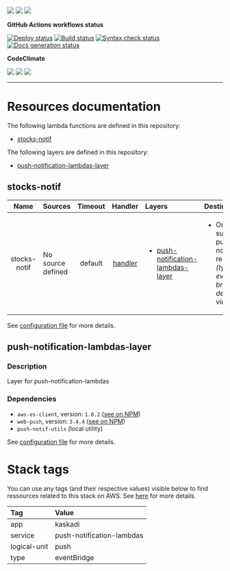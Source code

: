 ![](https://img.shields.io/github/package-json/v/kaskadi/push-notification-lambdas)
![](https://img.shields.io/badge/code--style-standard-blue)
![](https://img.shields.io/github/license/kaskadi/push-notification-lambdas?color=blue)

**GitHub Actions workflows status**

[![Deploy status](https://img.shields.io/github/workflow/status/kaskadi/push-notification-lambdas/deploy?label=deployed&logo=Amazon%20AWS)](https://github.com/kaskadi/push-notification-lambdas/actions?query=workflow%3Adeploy)
[![Build status](https://img.shields.io/github/workflow/status/kaskadi/push-notification-lambdas/build?label=build&logo=mocha)](https://github.com/kaskadi/push-notification-lambdas/actions?query=workflow%3Abuild)
[![Syntax check status](https://img.shields.io/github/workflow/status/kaskadi/push-notification-lambdas/syntax-check?label=syntax-check&logo=serverless)](https://github.com/kaskadi/push-notification-lambdas/actions?query=workflow%3Asyntax-check)
[![Docs generation status](https://img.shields.io/github/workflow/status/kaskadi/push-notification-lambdas/generate-docs?label=docs&logo=read-the-docs)](https://github.com/kaskadi/push-notification-lambdas/actions?query=workflow%3Agenerate-docs)

**CodeClimate**

[![](https://img.shields.io/codeclimate/maintainability/kaskadi/push-notification-lambdas?label=maintainability&logo=Code%20Climate)](https://codeclimate.com/github/kaskadi/push-notification-lambdas)
[![](https://img.shields.io/codeclimate/tech-debt/kaskadi/push-notification-lambdas?label=technical%20debt&logo=Code%20Climate)](https://codeclimate.com/github/kaskadi/push-notification-lambdas)
[![](https://img.shields.io/codeclimate/coverage/kaskadi/push-notification-lambdas?label=test%20coverage&logo=Code%20Climate)](https://codeclimate.com/github/kaskadi/push-notification-lambdas)

<!-- You can add badges inside of this section if you'd like -->

****

<!-- automatically generated documentation will be placed in here -->
# Resources documentation

The following lambda functions are defined in this repository:
- [stocks-notif](#stocks-notif)

The following layers are defined in this repository:
- [push-notification-lambdas-layer](#push-notification-lambdas-layer)

## stocks-notif <a name="stocks-notif"></a>

|     Name     | Sources           | Timeout |                      Handler                      | Layers                                                                                | Destinations                                                                             |
| :----------: | :---------------- | :-----: | :-----------------------------------------------: | :------------------------------------------------------------------------------------ | :--------------------------------------------------------------------------------------- |
| stocks-notif | No source defined | default | [handler](./lambdas/stocks-notif/stocks-notif.js) | <ul><li>[push-notification-lambdas-layer](#push-notification-lambdas-layer)</li></ul> | <ul><li>On success: push-notif-results _(type: event bridge, defined via ARN)_</li></ul> |

See [configuration file](./serverless.yml) for more details.

## push-notification-lambdas-layer <a name="push-notification-lambdas-layer"></a>

### Description

Layer for push-notification-lambdas

### Dependencies

- `aws-es-client`, version: `1.0.2` ([see on NPM](https://www.npmjs.com/package/aws-es-client))
- `web-push`, version: `3.4.4` ([see on NPM](https://www.npmjs.com/package/web-push))
- `push-notif-utils` (local utility)

See [configuration file](./serverless.yml) for more details.

# Stack tags

You can use any tags (and their respective values) visible below to find ressources related to this stack on AWS. See [here](https://docs.amazonaws.cn/en_us/AWSCloudFormation/latest/UserGuide/aws-properties-resource-tags.html) for more details.

| Tag          | Value                     |
| :----------- | :------------------------ |
| app          | kaskadi                   |
| service      | push-notification-lambdas |
| logical-unit | push                      |
| type         | eventBridge               |
<!-- automatically generated documentation will be placed in here -->

<!-- You can customize this template as you'd like! -->

